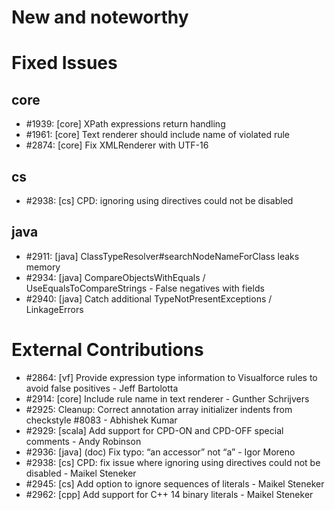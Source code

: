 # New and noteworthy

# Fixed Issues

## core
- #1939: [core] XPath expressions return handling
- #1961: [core] Text renderer should include name of violated rule
- #2874: [core] Fix XMLRenderer with UTF-16
## cs
- #2938: [cs] CPD: ignoring using directives could not be disabled
## java
- #2911: [java] ClassTypeResolver#searchNodeNameForClass leaks memory
- #2934: [java] CompareObjectsWithEquals / UseEqualsToCompareStrings - False negatives with fields
- #2940: [java] Catch additional TypeNotPresentExceptions / LinkageErrors

# External Contributions
- #2864: [vf] Provide expression type information to Visualforce rules to avoid false positives - Jeff Bartolotta
- #2914: [core] Include rule name in text renderer - Gunther Schrijvers
- #2925: Cleanup: Correct annotation array initializer indents from checkstyle #8083 - Abhishek Kumar
- #2929: [scala] Add support for CPD-ON and CPD-OFF special comments - Andy Robinson
- #2936: [java] (doc) Fix typo: “an accessor” not “a” - Igor Moreno
- #2938: [cs] CPD: fix issue where ignoring using directives could not be disabled - Maikel Steneker
- #2945: [cs] Add option to ignore sequences of literals - Maikel Steneker
- #2962: [cpp] Add support for C++ 14 binary literals - Maikel Steneker
